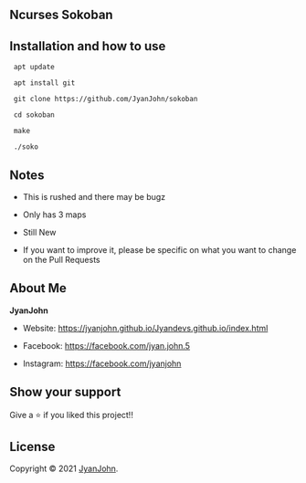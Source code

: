###
## __Ncurses Sokoban__
###

###
###
## __Installation and how to use__

```
 apt update
```
```
 apt install git
```
```
 git clone https://github.com/JyanJohn/sokoban
```
```
 cd sokoban
```
```
 make
```
```
 ./soko
```
###
###
## __Notes__
* This is rushed and there may be bugz

* Only has 3 maps

* Still New

* If you want to improve it, please be specific on what you want to change on the Pull Requests
## About Me
**JyanJohn**
* Website: https://jyanjohn.github.io/Jyandevs.github.io/index.html

* Facebook: https://facebook.com/jyan.john.5

* Instagram: https://facebook.com/jyanjohn
## Show your support

Give a ⭐️ if you liked this project!!
##  License 

Copyright © 2021 [JyanJohn](https://github.com/jyanjohn).
